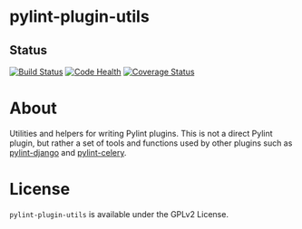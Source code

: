 # pylint-plugin-utils

## Status

[![Build Status](https://travis-ci.org/landscapeio/pylint-plugin-utils.svg?branch=master)](https://travis-ci.org/landscapeio/pylint-plugin-utils)
[![Code Health](https://landscape.io/github/landscapeio/pylint-plugin-utils/master/landscape.svg?style=flat-square)](https://landscape.io/github/landscapeio/pylint-plugin-utils/master)
[![Coverage Status](https://coveralls.io/repos/github/landscapeio/pylint-plugin-utils/badge.svg?branch=master)](https://coveralls.io/github/landscapeio/pylint-plugin-utils?branch=master)

# About

Utilities and helpers for writing Pylint plugins. This is not a direct Pylint plugin, but rather a set of tools and functions used by other plugins such as [pylint-django](https://github.com/landscapeio/pylint-django) and [pylint-celery](https://github.com/landscapeio/pylint-celery).

# License

`pylint-plugin-utils` is available under the GPLv2 License.
